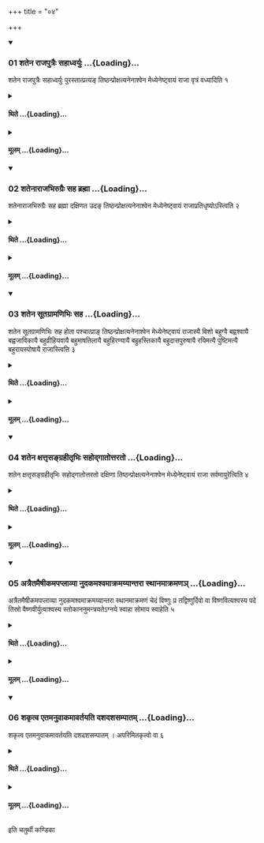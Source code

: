+++
title = "०४"

+++

<div class="js_include" includetitle="true" newlevelforh1="3" unfilled url="/vedAH_yajuH/taittirIyam/sUtram/ApastambaH/shrautam/vishvAsa-prastutiH/20/04/01_shatena_rAjaputraiH_sahAdhvaryuH.md">
<details open><summary><h3>01 शतेन राजपुत्रैः सहाध्वर्युः ...{Loading}...</h3></summary>

शतेन राजपुत्रैः सहाध्वर्युः पुरस्तात्प्रत्यङ् तिष्ठन्प्रोक्षत्यनेनाश्वेन मेध्येनेष्ट्वायं राजा वृत्रं वध्यादिति १
</details>
</div>
<div class="js_include collapsed" newlevelforh1="4" title="थिते" unfilled url="/vedAH_yajuH/taittirIyam/sUtram/ApastambaH/shrautam/thite/20/04/01_shatena_rAjaputraiH_sahAdhvaryuH.md">
<details><summary><h4>थिते ...{Loading}...</h4></summary>

शतेन राजपुत्रैः सहाध्वर्युः पुरस्तात्प्रत्यङ् तिष्ठन्प्रोक्षत्यनेनाश्वेन मेध्येनेष्ट्वायं राजा वृत्रं वध्यादिति १
</details>
</div>
<div class="js_include collapsed" newlevelforh1="4" title="मूलम्" unfilled url="/vedAH_yajuH/taittirIyam/sUtram/ApastambaH/shrautam/mUlam/20/04/01_shatena_rAjaputraiH_sahAdhvaryuH.md">
<details><summary><h4>मूलम् ...{Loading}...</h4></summary>

शतेन राजपुत्रैः सहाध्वर्युः पुरस्तात्प्रत्यङ् तिष्ठन्प्रोक्षत्यनेनाश्वेन मेध्येनेष्ट्वायं राजा वृत्रं वध्यादिति १
</details>
</div>
<div class="js_include" includetitle="true" newlevelforh1="3" unfilled url="/vedAH_yajuH/taittirIyam/sUtram/ApastambaH/shrautam/vishvAsa-prastutiH/20/04/02_shatenArAjabhirugraiH_saha_brahmA.md">
<details open><summary><h3>02 शतेनाराजभिरुग्रैः सह ब्रह्मा ...{Loading}...</h3></summary>

शतेनाराजभिरुग्रैः सह ब्रह्मा दक्षिणत उदङ् तिष्ठन्प्रोक्षत्यनेनाश्वेन मेध्येनेष्ट्वायं राजाप्रतिधृष्योऽस्त्विति २
</details>
</div>
<div class="js_include collapsed" newlevelforh1="4" title="थिते" unfilled url="/vedAH_yajuH/taittirIyam/sUtram/ApastambaH/shrautam/thite/20/04/02_shatenArAjabhirugraiH_saha_brahmA.md">
<details><summary><h4>थिते ...{Loading}...</h4></summary>

शतेनाराजभिरुग्रैः सह ब्रह्मा दक्षिणत उदङ् तिष्ठन्प्रोक्षत्यनेनाश्वेन मेध्येनेष्ट्वायं राजाप्रतिधृष्योऽस्त्विति २
</details>
</div>
<div class="js_include collapsed" newlevelforh1="4" title="मूलम्" unfilled url="/vedAH_yajuH/taittirIyam/sUtram/ApastambaH/shrautam/mUlam/20/04/02_shatenArAjabhirugraiH_saha_brahmA.md">
<details><summary><h4>मूलम् ...{Loading}...</h4></summary>

शतेनाराजभिरुग्रैः सह ब्रह्मा दक्षिणत उदङ् तिष्ठन्प्रोक्षत्यनेनाश्वेन मेध्येनेष्ट्वायं राजाप्रतिधृष्योऽस्त्विति २
</details>
</div>
<div class="js_include" includetitle="true" newlevelforh1="3" unfilled url="/vedAH_yajuH/taittirIyam/sUtram/ApastambaH/shrautam/vishvAsa-prastutiH/20/04/03_shatena_sUtagrAmaNibhiH_saha.md">
<details open><summary><h3>03 शतेन सूतग्रामणिभिः सह ...{Loading}...</h3></summary>

शतेन सूतग्रामणिभिः सह होता पश्चात्प्राङ् तिष्ठन्प्रोक्षत्यनेनाश्वेन मेध्येनेष्ट्वायं राजास्यै विशो बहुग्वै बह्वश्वायै बह्वजाविकायै बहुव्रीहियवायै बहुमाषतिलायै बहुहिरण्यायै बहुहस्तिकायै बहुदासपुरुषायै रयिमत्यै पुष्टिमत्यै बहुरायस्पोषायै राजास्त्विति ३
</details>
</div>
<div class="js_include collapsed" newlevelforh1="4" title="थिते" unfilled url="/vedAH_yajuH/taittirIyam/sUtram/ApastambaH/shrautam/thite/20/04/03_shatena_sUtagrAmaNibhiH_saha.md">
<details><summary><h4>थिते ...{Loading}...</h4></summary>

शतेन सूतग्रामणिभिः सह होता पश्चात्प्राङ् तिष्ठन्प्रोक्षत्यनेनाश्वेन मेध्येनेष्ट्वायं राजास्यै विशो बहुग्वै बह्वश्वायै बह्वजाविकायै बहुव्रीहियवायै बहुमाषतिलायै बहुहिरण्यायै बहुहस्तिकायै बहुदासपुरुषायै रयिमत्यै पुष्टिमत्यै बहुरायस्पोषायै राजास्त्विति ३
</details>
</div>
<div class="js_include collapsed" newlevelforh1="4" title="मूलम्" unfilled url="/vedAH_yajuH/taittirIyam/sUtram/ApastambaH/shrautam/mUlam/20/04/03_shatena_sUtagrAmaNibhiH_saha.md">
<details><summary><h4>मूलम् ...{Loading}...</h4></summary>

शतेन सूतग्रामणिभिः सह होता पश्चात्प्राङ् तिष्ठन्प्रोक्षत्यनेनाश्वेन मेध्येनेष्ट्वायं राजास्यै विशो बहुग्वै बह्वश्वायै बह्वजाविकायै बहुव्रीहियवायै बहुमाषतिलायै बहुहिरण्यायै बहुहस्तिकायै बहुदासपुरुषायै रयिमत्यै पुष्टिमत्यै बहुरायस्पोषायै राजास्त्विति ३
</details>
</div>
<div class="js_include" includetitle="true" newlevelforh1="3" unfilled url="/vedAH_yajuH/taittirIyam/sUtram/ApastambaH/shrautam/vishvAsa-prastutiH/20/04/04_shatena_xattRsangrahItRbhiH_sahodgAtottarato.md">
<details open><summary><h3>04 शतेन क्षत्तृसङ्ग्रहीतृभिः सहोद्गातोत्तरतो ...{Loading}...</h3></summary>

शतेन क्षत्तृसङ्ग्रहीतृभिः सहोद्गातोत्तरतो दक्षिणा तिष्ठन्प्रोक्षत्यनेनाश्वेन मेध्येनेष्ट्वायं राजा सर्वमायुरेत्विति ४
</details>
</div>
<div class="js_include collapsed" newlevelforh1="4" title="थिते" unfilled url="/vedAH_yajuH/taittirIyam/sUtram/ApastambaH/shrautam/thite/20/04/04_shatena_xattRsangrahItRbhiH_sahodgAtottarato.md">
<details><summary><h4>थिते ...{Loading}...</h4></summary>

शतेन क्षत्तृसङ्ग्रहीतृभिः सहोद्गातोत्तरतो दक्षिणा तिष्ठन्प्रोक्षत्यनेनाश्वेन मेध्येनेष्ट्वायं राजा सर्वमायुरेत्विति ४
</details>
</div>
<div class="js_include collapsed" newlevelforh1="4" title="मूलम्" unfilled url="/vedAH_yajuH/taittirIyam/sUtram/ApastambaH/shrautam/mUlam/20/04/04_shatena_xattRsangrahItRbhiH_sahodgAtottarato.md">
<details><summary><h4>मूलम् ...{Loading}...</h4></summary>

शतेन क्षत्तृसङ्ग्रहीतृभिः सहोद्गातोत्तरतो दक्षिणा तिष्ठन्प्रोक्षत्यनेनाश्वेन मेध्येनेष्ट्वायं राजा सर्वमायुरेत्विति ४
</details>
</div>
<div class="js_include" includetitle="true" newlevelforh1="3" unfilled url="/vedAH_yajuH/taittirIyam/sUtram/ApastambaH/shrautam/vishvAsa-prastutiH/20/04/05_atraitamaiShIkamapaplAvyA_nudakamashvamAkramayyAntarA_sthAnamAkramaNa~n.md">
<details open><summary><h3>05 अत्रैतमैषीकमपप्लाव्या नुदकमश्वमाक्रमय्यान्तरा स्थानमाक्रमणञ् ...{Loading}...</h3></summary>

अत्रैतमैषीकमपप्लाव्या नुदकमश्वमाक्रमय्यान्तरा स्थानमाक्रमणं चेदं विष्णुः प्र तद्विष्णुर्दिवो वा विष्णवित्यश्वस्य पदे तिस्रो वैष्णवीर्युत्वाश्वस्य स्तोकाननुमन्त्रयतेऽग्नये स्वाहा सोमाय स्वाहेति ५
</details>
</div>
<div class="js_include collapsed" newlevelforh1="4" title="थिते" unfilled url="/vedAH_yajuH/taittirIyam/sUtram/ApastambaH/shrautam/thite/20/04/05_atraitamaiShIkamapaplAvyA_nudakamashvamAkramayyAntarA_sthAnamAkramaNa~n.md">
<details><summary><h4>थिते ...{Loading}...</h4></summary>

अत्रैतमैषीकमपप्लाव्या नुदकमश्वमाक्रमय्यान्तरा स्थानमाक्रमणं चेदं विष्णुः प्र तद्विष्णुर्दिवो वा विष्णवित्यश्वस्य पदे तिस्रो वैष्णवीर्युत्वाश्वस्य स्तोकाननुमन्त्रयतेऽग्नये स्वाहा सोमाय स्वाहेति ५
</details>
</div>
<div class="js_include collapsed" newlevelforh1="4" title="मूलम्" unfilled url="/vedAH_yajuH/taittirIyam/sUtram/ApastambaH/shrautam/mUlam/20/04/05_atraitamaiShIkamapaplAvyA_nudakamashvamAkramayyAntarA_sthAnamAkramaNa~n.md">
<details><summary><h4>मूलम् ...{Loading}...</h4></summary>

अत्रैतमैषीकमपप्लाव्या नुदकमश्वमाक्रमय्यान्तरा स्थानमाक्रमणं चेदं विष्णुः प्र तद्विष्णुर्दिवो वा विष्णवित्यश्वस्य पदे तिस्रो वैष्णवीर्युत्वाश्वस्य स्तोकाननुमन्त्रयतेऽग्नये स्वाहा सोमाय स्वाहेति ५
</details>
</div>
<div class="js_include" includetitle="true" newlevelforh1="3" unfilled url="/vedAH_yajuH/taittirIyam/sUtram/ApastambaH/shrautam/vishvAsa-prastutiH/20/04/06_shakRtva_etamanuvAkamAvartayati_dashadashasampAtam.md">
<details open><summary><h3>06 शकृत्व एतमनुवाकमावर्तयति दशदशसम्पातम् ...{Loading}...</h3></summary>

शकृत्व एतमनुवाकमावर्तयति दशदशसम्पातम् । अपरिमितकृत्वो वा ६
</details>
</div>
<div class="js_include collapsed" newlevelforh1="4" title="थिते" unfilled url="/vedAH_yajuH/taittirIyam/sUtram/ApastambaH/shrautam/thite/20/04/06_shakRtva_etamanuvAkamAvartayati_dashadashasampAtam.md">
<details><summary><h4>थिते ...{Loading}...</h4></summary>

शकृत्व एतमनुवाकमावर्तयति दशदशसम्पातम् । अपरिमितकृत्वो वा ६
</details>
</div>
<div class="js_include collapsed" newlevelforh1="4" title="मूलम्" unfilled url="/vedAH_yajuH/taittirIyam/sUtram/ApastambaH/shrautam/mUlam/20/04/06_shakRtva_etamanuvAkamAvartayati_dashadashasampAtam.md">
<details><summary><h4>मूलम् ...{Loading}...</h4></summary>

शकृत्व एतमनुवाकमावर्तयति दशदशसम्पातम् । अपरिमितकृत्वो वा ६
</details>
</div>

  
इति चतुर्थी कण्डिका 
